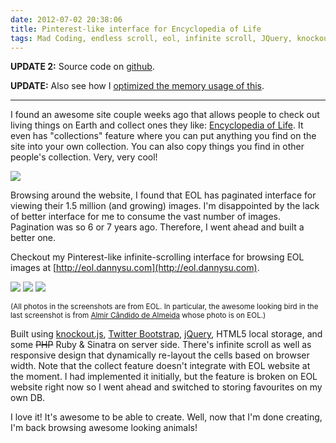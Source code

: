 ```yaml
---
date: 2012-07-02 20:38:06
title: Pinterest-like interface for Encyclopedia of Life
tags: Mad Coding, endless scroll, eol, infinite scroll, JQuery, knockout.js, pinterest, responsive design, twitter bootstrap
---
```

**UPDATE 2:** Source code on [github][2].

**UPDATE:** Also see how I [optimized the memory usage of this][1].

---

I found an awesome site couple weeks ago that allows people to check out living
things on Earth and collect ones they like: [Encyclopedia of
Life](http://eol.org). It even has "collections" feature where you can put
anything you find on the site into your own collection. You can also copy
things you find in other people's collection. Very, very cool!

[![](https://imagedatastore.appspot.com/ahBzfmltYWdlZGF0YXN0b3Jlcg0LEgVpbWFnZRjZ8EAM)](https://imagedatastore.appspot.com/ahBzfmltYWdlZGF0YXN0b3Jlcg4LEgVpbWFnZRiqvf0BDA)

Browsing around the website, I found that EOL has paginated interface for
viewing their 1.5 million (and growing) images. I'm disappointed by the lack of
better interface for me to consume the vast number of images. Pagination was so
6 or 7 years ago. Therefore, I went ahead and built a better one.

Checkout my Pinterest-like infinite-scrolling interface for browsing EOL images
at [http://eol.dannysu.com](http://eol.dannysu.com).

[![](https://imagedatastore.appspot.com/ahBzfmltYWdlZGF0YXN0b3Jlcg4LEgVpbWFnZRjZrYABDA)](https://imagedatastore.appspot.com/ahBzfmltYWdlZGF0YXN0b3Jlcg4LEgVpbWFnZRiLwusDDA)
[![](https://imagedatastore.appspot.com/ahBzfmltYWdlZGF0YXN0b3Jlcg0LEgVpbWFnZRj6wAcM)](https://imagedatastore.appspot.com/ahBzfmltYWdlZGF0YXN0b3Jlcg0LEgVpbWFnZRi6kX8M)
[![](https://imagedatastore.appspot.com/ahBzfmltYWdlZGF0YXN0b3Jlcg4LEgVpbWFnZRiKwusDDA)](https://imagedatastore.appspot.com/ahBzfmltYWdlZGF0YXN0b3Jlcg4LEgVpbWFnZRiKufECDA)

<small>(All photos in the screenshots are from EOL. In particular, the awesome
looking bird in the last screenshot is from [Almir Cândido de
Almeida](http://www.flickr.com/photos/almircandido/4744381560/) whose photo is
on EOL.)</small>

Built using [knockout.js](http://knockoutjs.com/), [Twitter
Bootstrap](http://twitter.github.com/bootstrap/), [jQuery](http://jquery.com/),
HTML5 local storage, and some <del>PHP</del> Ruby & Sinatra on server side.
There's infinite scroll as well as responsive design that dynamically re-layout
the cells based on browser width. Note that the collect feature doesn't
integrate with EOL website at the moment. I had implemented it initially, but
the feature is broken on EOL website right now so I went ahead and switched to
storing favourites on my own DB.

I love it! It's awesome to be able to create. Well, now that I'm done creating,
I'm back browsing awesome looking animals!

  [1]: /2012/07/07/infinite-scroll-memory-optimization/
  [2]: https://github.com/dannysu/eol-infinite-scroll
